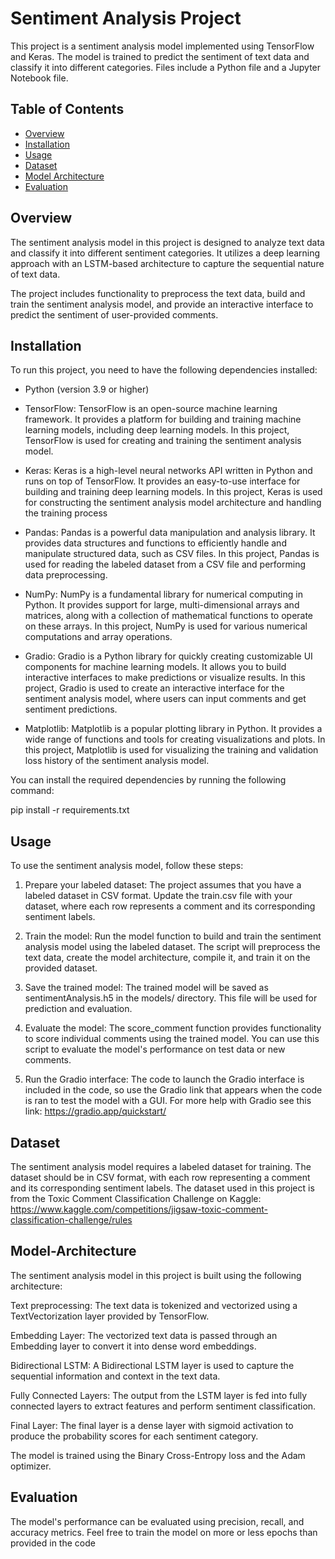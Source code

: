 # Sentiment Analysis Project

This project is a sentiment analysis model implemented using TensorFlow and Keras. The model is trained to predict the sentiment of text data and classify it into different categories. Files include a Python file and a Jupyter Notebook file. 

## Table of Contents
- [Overview](#overview)
- [Installation](#installation)
- [Usage](#usage)
- [Dataset](#dataset)
- [Model Architecture](#model-architecture)
- [Evaluation](#evaluation)

## Overview

The sentiment analysis model in this project is designed to analyze text data and classify it into different sentiment categories. It utilizes a deep learning approach with an LSTM-based architecture to capture the sequential nature of text data.

The project includes functionality to preprocess the text data, build and train the sentiment analysis model, and provide an interactive interface to predict the sentiment of user-provided comments.

## Installation

To run this project, you need to have the following dependencies installed:

- Python (version 3.9 or higher)

- TensorFlow: TensorFlow is an open-source machine learning framework. It provides a platform for building and training machine learning models, including deep learning models. In this project, TensorFlow is used for creating and training the sentiment analysis model.

- Keras: Keras is a high-level neural networks API written in Python and runs on top of TensorFlow. It provides an easy-to-use interface for building and training deep learning models. In this project, Keras is used for constructing the sentiment analysis model architecture and handling the training process

- Pandas: Pandas is a powerful data manipulation and analysis library. It provides data structures and functions to efficiently handle and manipulate structured data, such as CSV files. In this project, Pandas is used for reading the labeled dataset from a CSV file and performing data preprocessing.

- NumPy: NumPy is a fundamental library for numerical computing in Python. It provides support for large, multi-dimensional arrays and matrices, along with a collection of mathematical functions to operate on these arrays. In this project, NumPy is used for various numerical computations and array operations.

- Gradio: Gradio is a Python library for quickly creating customizable UI components for machine learning models. It allows you to build interactive interfaces to make predictions or visualize results. In this project, Gradio is used to create an interactive interface for the sentiment analysis model, where users can input comments and get sentiment predictions.

- Matplotlib: Matplotlib is a popular plotting library in Python. It provides a wide range of functions and tools for creating visualizations and plots. In this project, Matplotlib is used for visualizing the training and validation loss history of the sentiment analysis model.

You can install the required dependencies by running the following command:

pip install -r requirements.txt


## Usage
To use the sentiment analysis model, follow these steps:

1. Prepare your labeled dataset: The project assumes that you have a labeled dataset in CSV format. Update the train.csv file with your dataset, where each row represents a comment and its corresponding sentiment labels.

2. Train the model: Run the model function to build and train the sentiment analysis model using the labeled dataset. The script will preprocess the text data, create the model architecture, compile it, and train it on the provided dataset.

3. Save the trained model: The trained model will be saved as sentimentAnalysis.h5 in the models/ directory. This file will be used for prediction and evaluation.

4. Evaluate the model: The score_comment function provides functionality to score individual comments using the trained model. You can use this script to evaluate the model's performance on test data or new comments.

5. Run the Gradio interface: The code to launch the Gradio interface is included in the code, so use the Gradio link that appears when the code is ran to test the model with a GUI. For more help with Gradio see this link: https://gradio.app/quickstart/

## Dataset
The sentiment analysis model requires a labeled dataset for training. The dataset should be in CSV format, with each row representing a comment and its corresponding sentiment labels. The dataset used in this project is from the Toxic Comment Classification Challenge on Kaggle:
https://www.kaggle.com/competitions/jigsaw-toxic-comment-classification-challenge/rules

## Model-Architecture
The sentiment analysis model in this project is built using the following architecture:

Text preprocessing: The text data is tokenized and vectorized using a TextVectorization layer provided by TensorFlow.

Embedding Layer: The vectorized text data is passed through an Embedding layer to convert it into dense word embeddings.

Bidirectional LSTM: A Bidirectional LSTM layer is used to capture the sequential information and context in the text data.

Fully Connected Layers: The output from the LSTM layer is fed into fully connected layers to extract features and perform sentiment classification.

Final Layer: The final layer is a dense layer with sigmoid activation to produce the probability scores for each sentiment category.

The model is trained using the Binary Cross-Entropy loss and the Adam optimizer.

## Evaluation
The model's performance can be evaluated using precision, recall, and accuracy metrics. Feel free to train the model on more or less epochs than provided in the code
